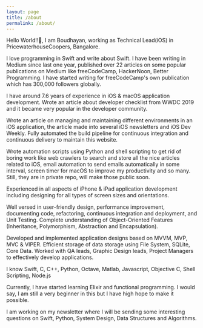 ```yaml
---
layout: page
title: /about
permalink: /about/
---
```


Hello World!!👋, I am Boudhayan, working as Technical Lead(iOS) in PricewaterhouseCoopers, Bangalore.

I love programming in Swift and write about Swift. I have been writing in Medium since last one year, published over 22 articles on some popular publications on Medium like freeCodeCamp, HackerNoon, Better Programming.
I have started writing for freeCodeCamp's own publication which has 300,000 followers globally.

I have around 7.6 years of experience in iOS & macOS application development.
Wrote an article about developer checklist from WWDC 2019 and it became very popular in the developer community.

Wrote an article on managing and maintaining different environments in an iOS application, the article made into several iOS newsletters and iOS Dev Weekly.
Fully automated the build pipeline for continuous integration and continuous delivery to maintain this website.

Wrote automation scripts using Python and shell scripting to get rid of boring work like web crawlers to search and store all the nice articles related to iOS, email automation to send emails automatically in some interval, screen timer for macOS to improve my productivity and so many. 
Still, they are in private repo, will make those public soon.

Experienced in all aspects of iPhone & iPad application development including designing for all types of screen sizes and orientations.

Well versed in user-friendly design, performance improvement, documenting code, refactoring, continuous integration and deployment, and Unit Testing.
Complete understanding of Object-Oriented Features (Inheritance, Polymorphism, Abstraction and Encapsulation).

Developed and implemented application designs based on MVVM, MVP, MVC & VIPER.
Efficient storage of data storage using File System, SQLite, Core Data.
Worked with QA leads, Graphic Design leads, Project Managers to effectively develop applications.

I know Swift, C, C++, Python, Octave, Matlab, Javascript, Objective C, Shell Scripting, Node.js

Currently, I have started learning Elixir and functional programming. I would say, I am still a very beginner in this but I have high hope to make it possible.

I am working on my newsletter where I will be sending some interesting questions on Swift, Python, System Design, Data Structures and Algorithms.